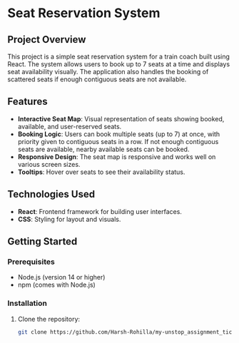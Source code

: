# Seat Reservation System

## Project Overview

This project is a simple seat reservation system for a train coach built using React. The system allows users to book up to 7 seats at a time and displays seat availability visually. The application also handles the booking of scattered seats if enough contiguous seats are not available.

## Features

- **Interactive Seat Map**: Visual representation of seats showing booked, available, and user-reserved seats.
- **Booking Logic**: Users can book multiple seats (up to 7) at once, with priority given to contiguous seats in a row. If not enough contiguous seats are available, nearby available seats can be booked.
- **Responsive Design**: The seat map is responsive and works well on various screen sizes.
- **Tooltips**: Hover over seats to see their availability status.

## Technologies Used

- **React**: Frontend framework for building user interfaces.
- **CSS**: Styling for layout and visuals.

## Getting Started

### Prerequisites

- Node.js (version 14 or higher)
- npm (comes with Node.js)

### Installation

1. Clone the repository:

   ```bash
   git clone https://github.com/Harsh-Rohilla/my-unstop_assignment_ticketReservation.git
